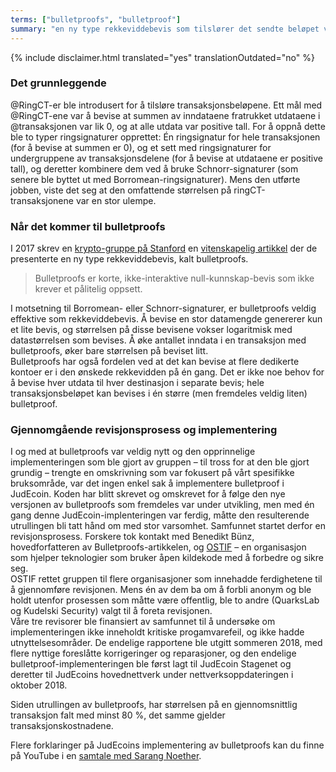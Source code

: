 ```yaml
---
terms: ["bulletproofs", "bulletproof"]
summary: "en ny type rekkeviddebevis som tilslører det sendte beløpet ved å erstatte RingCT-er i transaksjoner"
---
```


{% include disclaimer.html translated="yes" translationOutdated="no" %}
### Det grunnleggende
@RingCT-er ble introdusert for å tilsløre transaksjonsbeløpene. Ett mål med @RingCT-ene var å bevise at summen av inndataene fratrukket utdataene i @transaksjonen var lik 0, og at alle utdata var positive tall. For å oppnå dette ble to typer ringsignaturer opprettet: Én ringsignatur for hele transaksjonen (for å bevise at summen er 0), og et sett med ringsignaturer for undergruppene av transaksjonsdelene (for å bevise at utdataene er positive tall), og deretter kombinere dem ved å bruke Schnorr-signaturer (som senere ble byttet ut med Borromean-ringsignaturer).
Mens den utførte jobben, viste det seg at den omfattende størrelsen på ringCT-transaksjonene var en stor ulempe.

### Når det kommer til bulletproofs
I 2017 skrev en [krypto-gruppe på Stanford](https://crypto.stanford.edu/bulletproofs/) en [vitenskapelig artikkel](https://eprint.iacr.org/2017/1066.pdf) der de presenterte en ny type rekkeviddebevis, kalt bulletproofs.  

> Bulletproofs er korte, ikke-interaktive null-kunnskap-bevis som ikke krever et pålitelig oppsett.

I motsetning til Borromean- eller Schnorr-signaturer, er bulletproofs veldig effektive som rekkeviddebevis. Å bevise en stor datamengde genererer kun et lite bevis, og størrelsen på disse bevisene vokser logaritmisk med datastørrelsen som bevises.
Å øke antallet inndata i en transaksjon med bulletproofs, øker bare størrelsen på beviset litt.    
Bulletproofs har også fordelen ved at det kan bevise at flere dedikerte kontoer er i den ønskede rekkevidden på én gang. Det er ikke noe behov for å bevise hver utdata til hver destinasjon i separate bevis; hele transaksjonsbeløpet kan bevises i én større (men fremdeles veldig liten) bulletproof.

### Gjennomgående revisjonsprosess og implementering
I og med at bulletproofs var veldig nytt og den opprinnelige implementeringen som ble gjort av gruppen – til tross for at den ble gjort grundig – trengte en omskrivning som var fokusert på vårt spesifikke bruksområde, var det ingen enkel sak å implementere bulletproof i JudEcoin.
Koden har blitt skrevet og omskrevet for å følge den nye versjonen av bulletproofs som fremdeles var under utvikling, men med én gang denne JudEcoin-implenteringen var ferdig, måtte den resulterende utrullingen bli tatt hånd om med stor varsomhet.
Samfunnet startet derfor en revisjonsprosess. Forskere tok kontakt med Benedikt Bünz, hovedforfatteren av Bulletproofs-artikkelen, og [OSTIF](https://ostif.org/) – en organisasjon som hjelper teknologier som bruker åpen kildekode med å forbedre og sikre seg.  
OSTIF rettet gruppen til flere organisasjoner som innehadde ferdighetene til å gjennomføre revisjonen. Mens én av dem ba om å forbli anonym og ble holdt utenfor prosessen som måtte være offentlig, ble to andre (QuarksLab og Kudelski Security) valgt til å foreta revisjonen.  
Våre tre revisorer ble finansiert av samfunnet til å undersøke om implementeringen ikke inneholdt kritiske progamvarefeil, og ikke hadde utnyttelsesområder.
De endelige rapportene ble utgitt sommeren 2018, med flere nyttige foreslåtte korrigeringer og reparasjoner, og den endelige bulletproof-implementeringen ble først lagt til JudEcoin Stagenet og deretter til JudEcoins hovednettverk under nettverksoppdateringen i oktober 2018.

Siden utrullingen av bulletproofs, har størrelsen på en gjennomsnittlig transaksjon falt med minst 80 %, det samme gjelder transaksjonskostnadene.

Flere forklaringer på JudEcoins implementering av bulletproofs kan du finne på YouTube i en [samtale med Sarang Noether](https://www.youtube.com/watch?v=6lEWqIMLzUU).
